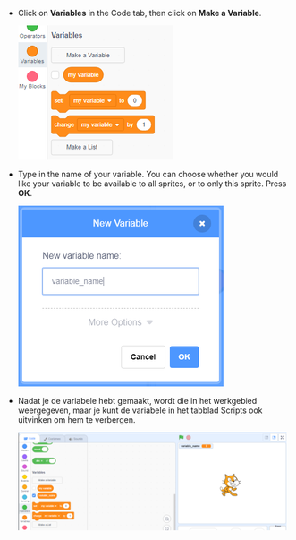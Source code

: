+ Click on **Variables** in the Code tab, then click on **Make a Variable**.
    
    ![Variable blocks](images/data-blocks.png)

+ Type in the name of your variable. You can choose whether you would like your variable to be available to all sprites, or to only this sprite. Press **OK**.
    
    ![Create variable](images/create-variable.png)

+ Nadat je de variabele hebt gemaakt, wordt die in het werkgebied weergegeven, maar je kunt de variabele in het tabblad Scripts ook uitvinken om hem te verbergen.
    
    ![Variable on the stage](images/variable-show.png)
